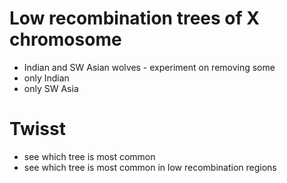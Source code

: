 # Low recombination trees of X chromosome 

- Indian and SW Asian wolves - experiment on removing some
- only Indian
- only SW Asia


# Twisst 
- see which tree is most common
- see which tree is most common in low recombination regions 
